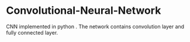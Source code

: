 # Convolutional-Neural-Network
CNN implemented in python . The network contains convolution layer and fully connected layer.
